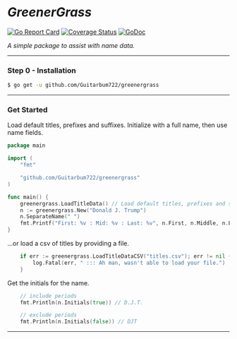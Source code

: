 # *GreenerGrass*

[![Go Report Card](https://goreportcard.com/badge/github.com/Guitarbum722/greenergrass)](https://goreportcard.com/report/github.com/Guitarbum722/greenergrass)
[![Coverage Status](https://img.shields.io/badge/coverage-100%25-brightgreen.svg?style=flat-square)](http://gocover.io/github.com/Guitarbum722/greenergrass)
[![GoDoc](https://img.shields.io/badge/api-reference-blue.svg?style=flat-square)](https://godoc.org/github.com/Guitarbum722/greenergrass) 


_A simple package to assist with name data._

***********

### Step 0 - Installation

```sh
$ go get -u github.com/Guitarbum722/greenergrass
```

***********

### Get Started

Load default titles, prefixes and suffixes.
Initialize with a full name, then use name fields.
```go
package main

import (
	"fmt"

	"github.com/Guitarbum722/greenergrass"
)

func main() {
	greenergrass.LoadTitleData() // Load default titles, prefixes and suffixes
	n := greenergrass.New("Donald J. Trump")
	n.SeparateName(" ")
	fmt.Printf("First: %v : Mid: %v : Last: %v", n.First, n.Middle, n.Last)
}
```

...or load a csv of titles by providing a file.

```go
	if err := greenergrass.LoadTitleDataCSV("titles.csv"); err != nil {
		log.Fatal(err, " ::: Ah man, wasn't able to load your file.")
	}
```

Get the initials for the name.

```go
    // include periods
    fmt.Println(n.Initials(true)) // D.J.T.

    // exclude periods
    fmt.Println(n.Initials(false)) // DJT
```
***********

